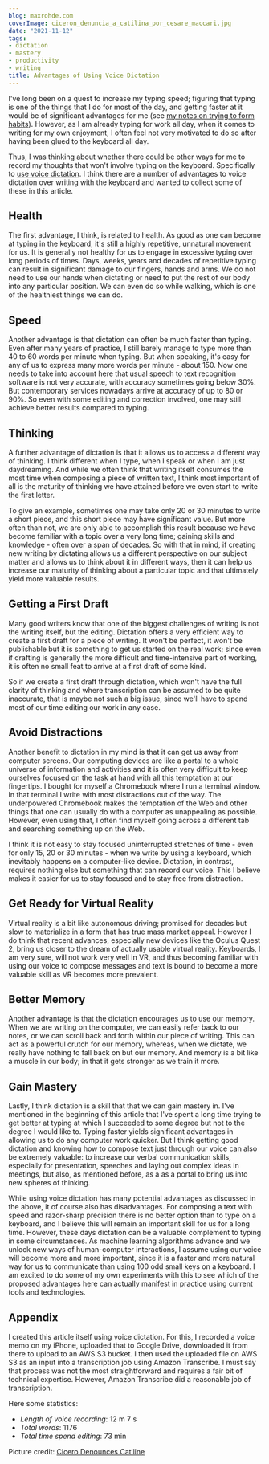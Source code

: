 ```yaml
---
blog: maxrohde.com
coverImage: ciceron_denuncia_a_catilina_por_cesare_maccari.jpg
date: "2021-11-12"
tags:
- dictation
- mastery
- productivity
- writing
title: Advantages of Using Voice Dictation
---
```


I've long been on a quest to increase my typing speed; figuring that typing is one of the things that I do for most of the day, and getting faster at it would be of significant advantages for me (see [my notes on trying to form habits](https://spearoflight.wordpress.com/2020/04/04/march-review-embracing-notion/)). However, as I am already typing for work all day, when it comes to writing for my own enjoyment, I often feel not very motivated to do so after having been glued to the keyboard all day.

Thus, I was thinking about whether there could be other ways for me to record my thoughts that won't involve typing on the keyboard. Specifically to [use voice dictation](https://maxrohde.com/2021/10/06/amazon-transcribe-for-dictation/). I think there are a number of advantages to voice dictation over writing with the keyboard and wanted to collect some of these in this article.

## Health

The first advantage, I think, is related to health. As good as one can become at typing in the keyboard, it's still a highly repetitive, unnatural movement for us. It is generally not healthy for us to engage in excessive typing over long periods of times. Days, weeks, years and decades of repetitive typing can result in significant damage to our fingers, hands and arms. We do not need to use our hands when dictating or need to put the rest of our body into any particular position. We can even do so while walking, which is one of the healthiest things we can do.

## Speed

Another advantage is that dictation can often be much faster than typing. Even after many years of practice, I still barely manage to type more than 40 to 60 words per minute when typing. But when speaking, it's easy for any of us to express many more words per minute - about 150. Now one needs to take into account here that usual speech to text recognition software is not very accurate, with accuracy sometimes going below 30%. But contemporary services nowadays arrive at accuracy of up to 80 or 90%. So even with some editing and correction involved, one may still achieve better results compared to typing.

## Thinking

A further advantage of dictation is that it allows us to access a different way of thinking. I think different when I type, when I speak or when I am just daydreaming. And while we often think that writing itself consumes the most time when composing a piece of written text, I think most important of all is the maturity of thinking we have attained before we even start to write the first letter.

To give an example, sometimes one may take only 20 or 30 minutes to write a short piece, and this short piece may have significant value. But more often than not, we are only able to accomplish this result because we have become familiar with a topic over a very long time; gaining skills and knowledge - often over a span of decades. So with that in mind, if creating new writing by dictating allows us a different perspective on our subject matter and allows us to think about it in different ways, then it can help us increase our maturity of thinking about a particular topic and that ultimately yield more valuable results.

## Getting a First Draft

Many good writers know that one of the biggest challenges of writing is not the writing itself, but the editing. Dictation offers a very efficient way to create a first draft for a piece of writing. It won't be perfect, it won't be publishable but it is something to get us started on the real work; since even if drafting is generally the more difficult and time-intensive part of working, it is often no small feat to arrive at a first draft of some kind.

So if we create a first draft through dictation, which won't have the full clarity of thinking and where transcription can be assumed to be quite inaccurate, that is maybe not such a big issue, since we'll have to spend most of our time editing our work in any case.

## Avoid Distractions

Another benefit to dictation in my mind is that it can get us away from computer screens. Our computing devices are like a portal to a whole universe of information and activities and it is often very difficult to keep ourselves focused on the task at hand with all this temptation at our fingertips. I bought for myself a Chromebook where I run a terminal window. In that terminal I write with most distractions out of the way. The underpowered Chromebook makes the temptation of the Web and other things that one can usually do with a computer as unappealing as possible. However, even using that, I often find myself going across a different tab and searching something up on the Web.

I think it is not easy to stay focused uninterrupted stretches of time - even for only 15, 20 or 30 minutes - when we write by using a keyboard, which inevitably happens on a computer-like device. Dictation, in contrast, requires nothing else but something that can record our voice. This I believe makes it easier for us to stay focused and to stay free from distraction.

## Get Ready for Virtual Reality

Virtual reality is a bit like autonomous driving; promised for decades but slow to materialize in a form that has true mass market appeal. However I do think that recent advances, especially new devices like the Oculus Quest 2, bring us closer to the dream of actually usable virtual reality. Keyboards, I am very sure, will not work very well in VR, and thus becoming familiar with using our voice to compose messages and text is bound to become a more valuable skill as VR becomes more prevalent.

## Better Memory

Another advantage is that the dictation encourages us to use our memory. When we are writing on the computer, we can easily refer back to our notes, or we can scroll back and forth within our piece of writing. This can act as a powerful crutch for our memory, whereas, when we dictate, we really have nothing to fall back on but our memory. And memory is a bit like a muscle in our body; in that it gets stronger as we train it more.

## Gain Mastery

Lastly, I think dictation is a skill that that we can gain mastery in. I've mentioned in the beginning of this article that I've spent a long time trying to get better at typing at which I succeeded to some degree but not to the degree I would like to. Typing faster yields significant advantages in allowing us to do any computer work quicker. But I think getting good dictation and knowing how to compose text just through our voice can also be extremely valuable: to increase our verbal communication skills, especially for presentation, speeches and laying out complex ideas in meetings, but also, as mentioned before, as a as a portal to bring us into new spheres of thinking.

While using voice dictation has many potential advantages as discussed in the above, it of course also has disadvantages. For composing a text with speed and razor-sharp precision there is no better option than to type on a keyboard, and I believe this will remain an important skill for us for a long time. However, these days dictation can be a valuable complement to typing in some circumstances. As machine learning algorithms advance and we unlock new ways of human-computer interactions, I assume using our voice will become more and more important, since it is a faster and more natural way for us to communicate than using 100 odd small keys on a keyboard. I am excited to do some of my own experiments with this to see which of the proposed advantages here can actually manifest in practice using current tools and technologies.

## Appendix

I created this article itself using voice dictation. For this, I recorded a voice memo on my iPhone, uploaded that to Google Drive, downloaded it from there to upload to an AWS S3 bucket. I then used the uploaded file on AWS S3 as an input into a transcription job using Amazon Transcribe. I must say that process was not the most straightforward and requires a fair bit of technical expertise. However, Amazon Transcribe did a reasonable job of transcription.

Here some statistics:

- _Length of voice recording_: 12 m 7 s
- _Total words_: 1176
- _Total time spend editing_: 73 min

Picture credit: [Cicero Denounces Catiline](https://commons.wikimedia.org/wiki/File:Maccari-Cicero.jpg)

